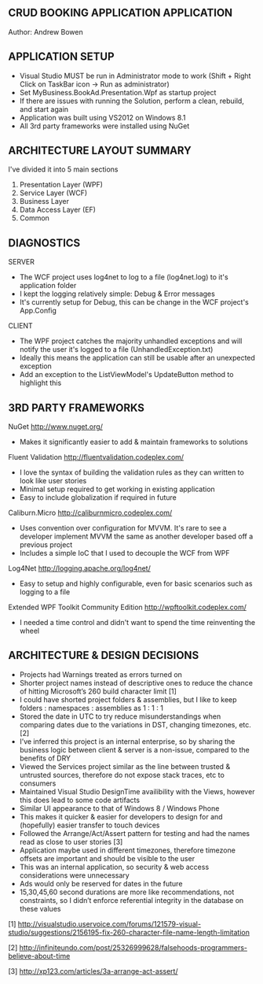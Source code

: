CRUD BOOKING APPLICATION APPLICATION
----------------------------------------------------------
Author: Andrew Bowen


APPLICATION SETUP
----------------------------------------------------------
- Visual Studio MUST be run in Administrator mode to work (Shift + Right Click on TaskBar icon -> Run as administrator)
- Set MyBusiness.BookAd.Presentation.Wpf as startup project
- If there are issues with running the Solution, perform a clean, rebuild, and start again
- Application was built using VS2012 on Windows 8.1
- All 3rd party frameworks were installed using NuGet


ARCHITECTURE LAYOUT SUMMARY
----------------------------------------------------------
I've divided it into 5 main sections

1. Presentation Layer (WPF)
2. Service Layer (WCF)
3. Business Layer
4. Data Access Layer (EF)
5. Common 


DIAGNOSTICS
----------------------------------------------------------
SERVER
- The WCF project uses log4net to log to a file (log4net.log) to it's application folder
- I kept the logging relatively simple: Debug & Error messages 
- It's currently setup for Debug, this can be change in the WCF project's App.Config

CLIENT
- The WPF project catches the majority unhandled exceptions and will notify the user it's logged to a file (UnhandledException.txt)
- Ideally this means the application can still be usable after an unexpected exception
- Add an exception to the ListViewModel's UpdateButton method to highlight this


3RD PARTY FRAMEWORKS
----------------------------------------------------------
NuGet
http://www.nuget.org/
- Makes it significantly easier to add & maintain frameworks to solutions

Fluent Validation
http://fluentvalidation.codeplex.com/
- I love the syntax of building the validation rules as they can written to look like user stories 
- Minimal setup required to get working in existing application
- Easy to include globalization if required in future

Caliburn.Micro
http://caliburnmicro.codeplex.com/
- Uses convention over configuration for MVVM. It's rare to see a developer implement MVVM the same as another developer based off a previous project
- Includes a simple IoC that I used to decouple the WCF from WPF

Log4Net
http://logging.apache.org/log4net/
- Easy to setup and highly configurable, even for basic scenarios such as logging to a file

Extended WPF Toolkit Community Edition
http://wpftoolkit.codeplex.com/
- I needed a time control and didn't want to spend the time reinventing the wheel


ARCHITECTURE & DESIGN DECISIONS
----------------------------------------------------------
- Projects had Warnings treated as errors turned on
- Shorter project names instead of descriptive ones to reduce the chance of hitting Microsoft’s 260 build character limit [1]
- I could have shorted project folders & assemblies, but I like to keep folders : namespaces : assemblies as 1 : 1 : 1
- Stored the date in UTC to try reduce misunderstandings when comparing dates due to the variations in DST, changing timezones, etc. [2]
- I’ve inferred this project is an internal enterprise, so by sharing the business logic between client & server is a non-issue, compared to the benefits of DRY
- Viewed the Services project similar as the line between trusted & untrusted sources, therefore do not expose stack traces, etc to consumers
- Maintained Visual Studio DesignTime availibility with the Views, however this does lead to some code artifacts
- Similar UI appearance to that of Windows 8 / Windows Phone
- This makes it quicker & easier for developers to design for and (hopefully) easier transfer to touch devices
- Followed the Arrange/Act/Assert pattern for testing and had the names read as close to user stories [3]
- Application maybe used in different timezones, therefore timezone offsets are important and should be visible to the user
- This was an internal application, so security & web access considerations were unnecessary
- Ads would only be reserved for dates in the future
- 15,30,45,60 second durations are more like recommendations, not constraints, so I didn’t enforce referential integrity in the database on these values

[1] http://visualstudio.uservoice.com/forums/121579-visual-studio/suggestions/2156195-fix-260-character-file-name-length-limitation

[2] http://infiniteundo.com/post/25326999628/falsehoods-programmers-believe-about-time

[3] http://xp123.com/articles/3a-arrange-act-assert/
